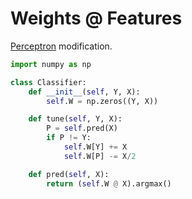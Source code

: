 # Weights @ Features

[Perceptron](https://en.wikipedia.org/wiki/Perceptron) modification.

```python
import numpy as np

class Сlassifier:
    def __init__(self, Y, X):
        self.W = np.zeros((Y, X))

    def tune(self, Y, X):
        P = self.pred(X)
        if P != Y:
            self.W[Y] += X
            self.W[P] -= X/2

    def pred(self, X):
        return (self.W @ X).argmax()
```
